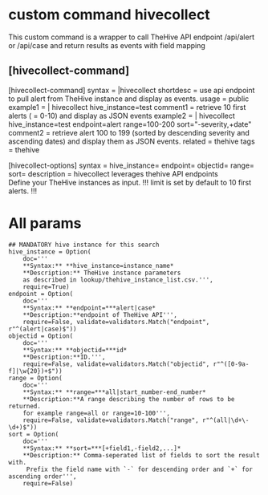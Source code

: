 # custom command hivecollect

This custom command is a wrapper to call TheHive API endpoint /api/alert or /api/case and return results as events with field mapping
## [hivecollect-command]
[hivecollect-command]
syntax = |hivecollect <hivecollect-options> 
shortdesc = use api endpoint to pull alert from TheHive instance and display as events.
usage = public
example1 = | hivecollect hive_instance=test
comment1 = retrieve 10 first alerts ( = 0-10) and display as JSON events
example2 = | hivecollect hive_instance=test endpoint=alert range=100-200 sort="-severity,+date"
comment2 = retrieve alert 100 to 199 (sorted by descending severity and \
  ascending dates) and display them as JSON events.
related = thehive
tags = thehive

[hivecollect-options]
syntax = hive_instance=<string> endpoint=<string> objectid=<string> range=<string> sort=<string>
description = hivecollect leverages thehive API endpoints \
  Define your TheHive instances as input. !!! limit is set by default to 10 first alerts. !!!

# All params
    ## MANDATORY hive instance for this search
    hive_instance = Option(
        doc='''
        **Syntax:** **hive_instance=instance_name*
        **Description:** TheHive instance parameters
        as described in lookup/thehive_instance_list.csv.''',
        require=True)
    endpoint = Option(
        doc='''
        **Syntax:** **endpoint=***alert|case*
        **Description:**endpoint of TheHive API''',
        require=False, validate=validators.Match("endpoint", r"^(alert|case)$"))
    objectid = Option(
        doc='''
        **Syntax:** **objectid=***id*
        **Description:**ID.''',
        require=False, validate=validators.Match("objectid", r"^([0-9a-f]|\w{20})+$"))
    range = Option(
        doc='''
        **Syntax:** **range=***all|start_number-end_number*
        **Description:**A range describing the number of rows to be returned.
        for example range=all or range=10-100''',
        require=False, validate=validators.Match("range", r"^(all|\d+\-\d+)$"))
    sort = Option(
        doc='''
        **Syntax:** **sort=***[+field1,-field2,...]*
        **Description:** Comma-seperated list of fields to sort the result with.
         Prefix the field name with `-` for descending order and `+` for ascending order''',
        require=False)
